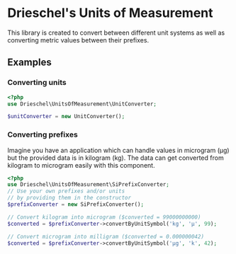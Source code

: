# Drieschel's Units of Measurement

This library is created to convert between different unit systems as well as converting metric values between their prefixes.

## Examples 

### Converting units
```php
<?php
use Drieschel\UnitsOfMeasurement\UnitConverter;

$unitConverter = new UnitConverter();
```

### Converting prefixes
Imagine you have an application which can handle values in microgram (µg) but the provided data is in kilogram (kg). The data can get converted from kilogram to microgram easily with this component.

```php
<?php
use Drieschel\UnitsOfMeasurement\SiPrefixConverter;
// Use your own prefixes and/or units   
// by providing them in the constructor
$prefixConverter = new SiPrefixConverter();

// Convert kilogram into microgram ($converted = 99000000000)
$converted = $prefixConverter->convertByUnitSymbol('kg', 'µ', 99);

// Convert microgram into milligram ($converted = 0.000000042)
$converted = $prefixConverter->convertByUnitSymbol('µg', 'k', 42);
```